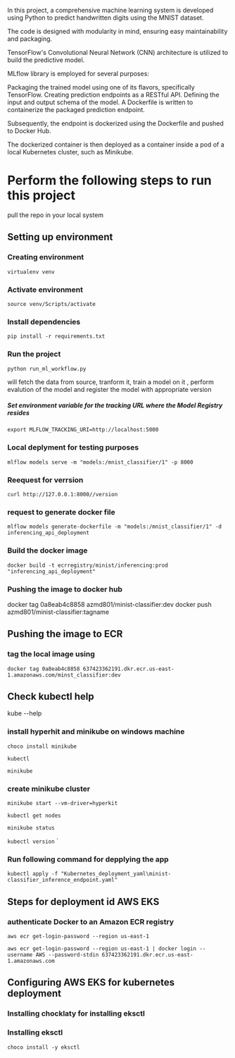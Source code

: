In this project, a comprehensive machine learning system is developed using Python to predict handwritten digits using the MNIST dataset.

The code is designed with modularity in mind, ensuring easy maintainability and packaging.

TensorFlow's Convolutional Neural Network (CNN) architecture is utilized to build the predictive model.

MLflow library is employed for several purposes:

Packaging the trained model using one of its flavors, specifically TensorFlow.
Creating prediction endpoints as a RESTful API.
Defining the input and output schema of the model.
A Dockerfile is written to containerize the packaged prediction endpoint.

Subsequently, the endpoint is dockerized using the Dockerfile and pushed to Docker Hub.

The dockerized container is then deployed as a container inside a pod of a local Kubernetes cluster, such as Minikube.



# Perform the following steps to run this project
pull the repo in your local system
## Setting up environment
### Creating environment
``virtualenv venv``
### Activate environment
``source venv/Scripts/activate``
### Install dependencies
```pip install -r requirements.txt```

### Run the project 
`python run_ml_workflow.py`

will fetch the data from source, tranform it, train a model on it , perform evalution of the model and register the model with appropriate version

##### Set environment variable for the tracking URL where the Model Registry resides
`export MLFLOW_TRACKING_URI=http://localhost:5000`

### Local  deplyment for testing purposes   
```mlflow models serve -m "models:/mnist_classifier/1" -p 8000```

### Reequest for verrsion
```curl http://127.0.0.1:8000//version```


### request to generate docker file

```mlflow models generate-dockerfile -m "models:/mnist_classifier/1" -d inferencing_api_deployment```

### Build the docker image
```docker build -t ecrregistry/minist/inferencing:prod "inferencing_api_deployment"```

### Pushing the image to docker hub
docker tag 0a8eab4c8858 azmd801/minist-classifier:dev
docker push azmd801/minist-classifier:tagname

## Pushing the image to ECR

### tag the local image using
```docker tag 0a8eab4c8858 637423362191.dkr.ecr.us-east-1.amazonaws.com/minst_classifier:dev```



## Check kubectl help
kube --help

### install hyperhit and minikube on windows machine

`choco install minikube`

`kubectl`

`minikube`

### create minikube cluster
`minikube start --vm-driver=hyperkit`

`kubectl get nodes`

`minikube status`

`kubectl version`
`

### Run following command for depplying the app

`kubectl apply -f "Kubernetes_deployment_yaml\minist-classifier_inference_endpoint.yaml"`


## Steps for deployment id AWS EKS
###  authenticate Docker to an Amazon ECR registry
 `aws ecr get-login-password --region us-east-1`

 `aws ecr get-login-password --region us-east-1 | docker login --username AWS --password-stdin 637423362191.dkr.ecr.us-east-1.amazonaws.com`

## Configuring AWS EKS for kubernetes deployment
 ### Installing chocklaty for installing eksctl

### Installing eksctl
`choco install -y eksctl`


